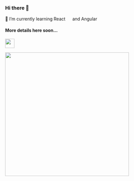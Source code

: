 ### Hi there 👋

<!--
**cyberant28/cyberant28** is a ✨ _special_ ✨ repository because its `README.md` (this file) appears on your GitHub profile.

Here are some ideas to get you started:

- 🔭 I’m currently working on ...
- 🌱 I’m currently learning ...
- 👯 I’m looking to collaborate on ...
- 🤔 I’m looking for help with ...
- 💬 Ask me about ...
- 📫 How to reach me: ...
- 😄 Pronouns: ...
- ⚡ Fun fact: ...
-->

🌱 I’m currently learning React <img src="https://user-images.githubusercontent.com/73520326/162451305-a95b8258-94c6-4dd4-ae3f-75f0e634effe.png" height="15"> and Angular <img src="https://user-images.githubusercontent.com/73520326/162453792-b2254eb6-2c8e-4f9d-b293-f85f4025bc49.png" height="15">

#### More details here soon...

<a href="URL_REDIRECT" target="#test"><img align="center" src="https://user-images.githubusercontent.com/73520326/162450673-4e26a0d1-b999-447b-a8d0-fceea1892955.png" height="30" /></a>


<!-- [click on this link](#my-multi-word-header) -->

<img src="https://github-readme-stats.vercel.app/api?username=cyberant28&show_icons=true&theme=codeSTACKr" width="400">






<!-- ### My Multi Word Header -->





















